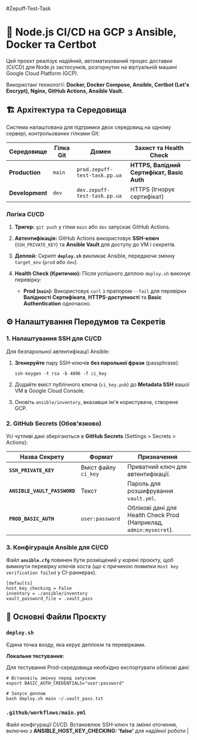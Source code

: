 #Zepuff-Test-Task
# 🚀 Node.js CI/CD на GCP з Ansible, Docker та Certbot

Цей проєкт реалізує надійний, автоматизований процес доставки (CI/CD) для Node.js застосунків, розгорнутих на віртуальній машині Google Cloud Platform (GCP).

Використані технології: **Docker, Docker Compose, Ansible, Certbot (Let's Encrypt), Nginx, GitHub Actions, Ansible Vault.**

## 🏗️ Архітектура та Середовища

Система налаштована для підтримки двох середовищ на одному сервері, контрольованих гілками Git:

|Середовище|Гілка Git|Домен|Захист та Health Check|
|---|---|---|---|
|**Production**|`main`|`prod.zepuff-test-task.pp.ua`|**HTTPS, Валідний Сертифікат, Basic Auth**|
|**Development**|`dev`|`dev.zepuff-test-task.pp.ua`|HTTPS (Ігнорує сертифікат)|

### Логіка CI/CD

1. **Тригер:** `git push` у гілки `main` або `dev` запускає GitHub Actions.
    
2. **Автентифікація:** GitHub Actions використовує **SSH-ключ** (`SSH_PRIVATE_KEY`) та **Ansible Vault** для доступу до VM і секретів.
    
3. **Деплой:** Скрипт **`deploy.sh`** викликає Ansible, передаючи змінну `target_env` (`prod` або `dev`).
    
4. **Health Check (Критично):** Після успішного деплою `deploy.sh` виконує перевірку:
    
    - **Prod (`main`):** Використовує `curl` з прапором `--fail` для перевірки **Валідності Сертифіката**, **HTTPS-доступності** та **Basic Authentication** одночасно.
        

## ⚙️ Налаштування Передумов та Секретів

### 1. Налаштування SSH для CI/CD

Для безпарольної автентифікації Ansible:

1. **Згенеруйте** пару SSH-ключів **без парольної фрази** (passphrase):
    
    ```
    ssh-keygen -t rsa -b 4096 -f ci_key
    ```
    
2. Додайте вміст публічного ключа (`ci_key.pub`) до **Metadata SSH** вашої VM в Google Cloud Console.
    
3. Оновіть `ansible/inventory`, вказавши ім'я користувача, створене GCP.
    

### 2. GitHub Secrets (Обов'язково)

Усі чутливі дані зберігаються в **GitHub Secrets** (Settings > Secrets > Actions):

|Назва Секрету|Формат|Призначення|
|---|---|---|
|**`SSH_PRIVATE_KEY`**|Вміст файлу `ci_key`|Приватний ключ для автентифікації.|
|**`ANSIBLE_VAULT_PASSWORD`**|Текст|Пароль для розшифрування `vault.yml`.|
|**`PROD_BASIC_AUTH`**|`user:password`|Облікові дані для Health Check Prod (Наприклад, `admin:mysecret`).|

### 3. Конфігурація Ansible для CI/CD

Файл **`ansible.cfg`** повинен бути розміщений у корені проєкту, щоб вимкнути перевірку ключів хоста (що є причиною помилки `Host key verification failed` у CI-раннерах).

```
[defaults]
host_key_checking = False
inventory = ./ansible/inventory
vault_password_file = .vault_pass
```

## 📄 Основні Файли Проєкту

### `deploy.sh`

Єдина точка входу, яка керує деплоєм та перевірками.

**Локальне тестування:**

Для тестування Prod-середовища необхідно експортувати облікові дані:

```
# Встановіть змінну перед запуском
export BASIC_AUTH_CREDENTIALS="user:password"

# Запуск деплою
bash deploy.sh main ~/.vault_pass.txt
```

### `.github/workflows/main.yml`

Файл конфігурації CI/CD. Встановлює SSH-ключ та змінні оточення, включно з **ANSIBLE_HOST_KEY_CHECKING: 'false'** для надійної роботи                      |
